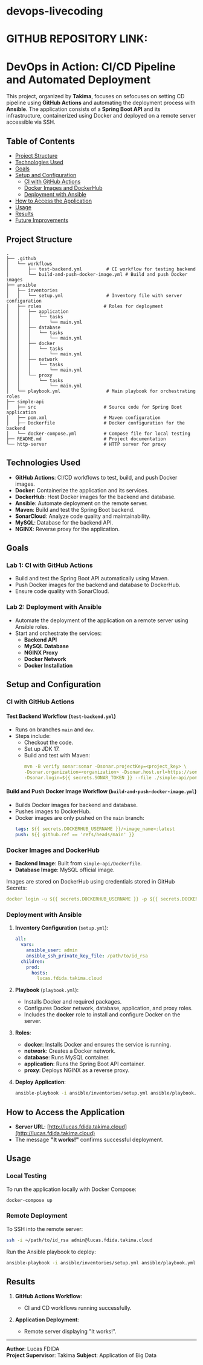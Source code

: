# devops-livecoding

# GITHUB REPOSITORY LINK:


# DevOps in Action: CI/CD Pipeline and Automated Deployment

This project, organized by **Takima**, focuses on sefocuses on setting CD pipeline using **GitHub Actions** and automating the deployment process with **Ansible**. The application consists of a **Spring Boot API** and its infrastructure, containerized using Docker and deployed on a remote server accessible via SSH.

## Table of Contents
- [Project Structure](#project-structure)
- [Technologies Used](#technologies-used)
- [Goals](#goals)
- [Setup and Configuration](#setup-and-configuration)
  - [CI with GitHub Actions](#ci-with-github-actions)
  - [Docker Images and DockerHub](#docker-images-and-dockerhub)
  - [Deployment with Ansible](#deployment-with-ansible)
- [How to Access the Application](#how-to-access-the-application)
- [Usage](#usage)
- [Results](#results)
- [Future Improvements](#future-improvements)

## Project Structure
```
.
├── .github
│   └── workflows
│       ├── test-backend.yml         # CI workflow for testing backend
│       └── build-and-push-docker-image.yml # Build and push Docker images
├── ansible
│   ├── inventories
│   │   └── setup.yml                # Inventory file with server configuration
│   ├── roles                       # Roles for deployment
│   │   ├── application
│   │   │   └── tasks
│   │   │       └── main.yml
│   │   ├── database
│   │   │   └── tasks
│   │   │       └── main.yml
│   │   ├── docker
│   │   │   └── tasks
│   │   │       └── main.yml
│   │   ├── network
│   │   │   └── tasks
│   │   │       └── main.yml
│   │   └── proxy
│   │       └── tasks
│   │           └── main.yml
│   └── playbook.yml                 # Main playbook for orchestrating roles
├── simple-api
│   ├── src                         # Source code for Spring Boot application
│   ├── pom.xml                     # Maven configuration
│   ├── Dockerfile                  # Docker configuration for the backend
│   └── docker-compose.yml          # Compose file for local testing
├── README.md                       # Project documentation
└── http-server                     # HTTP server for proxy
```

## Technologies Used
- **GitHub Actions**: CI/CD workflows to test, build, and push Docker images.
- **Docker**: Containerize the application and its services.
- **DockerHub**: Host Docker images for the backend and database.
- **Ansible**: Automate deployment on the remote server.
- **Maven**: Build and test the Spring Boot backend.
- **SonarCloud**: Analyze code quality and maintainability.
- **MySQL**: Database for the backend API.
- **NGINX**: Reverse proxy for the application.

## Goals
### Lab 1: CI with GitHub Actions
- Build and test the Spring Boot API automatically using Maven.
- Push Docker images for the backend and database to DockerHub.
- Ensure code quality with SonarCloud.

### Lab 2: Deployment with Ansible
- Automate the deployment of the application on a remote server using Ansible roles.
- Start and orchestrate the services:
  - **Backend API**
  - **MySQL Database**
  - **NGINX Proxy**
  - **Docker Network**
  - **Docker Installation**

## Setup and Configuration

### CI with GitHub Actions
#### Test Backend Workflow (`test-backend.yml`)
- Runs on branches `main` and `dev`.
- Steps include:
  - Checkout the code.
  - Set up JDK 17.
  - Build and test with Maven:
    ```yaml
    mvn -B verify sonar:sonar -Dsonar.projectKey=<project_key> \
    -Dsonar.organization=<organization> -Dsonar.host.url=https://sonarcloud.io \
    -Dsonar.login=${{ secrets.SONAR_TOKEN }} --file ./simple-api/pom.xml
    ```

#### Build and Push Docker Image Workflow (`build-and-push-docker-image.yml`)
- Builds Docker images for backend and database.
- Pushes images to DockerHub.
- Docker images are only pushed on the `main` branch:
    ```yaml
    tags: ${{ secrets.DOCKERHUB_USERNAME }}/<image_name>:latest
    push: ${{ github.ref == 'refs/heads/main' }}
    ```

### Docker Images and DockerHub
- **Backend Image**: Built from `simple-api/Dockerfile`.
- **Database Image**: MySQL official image.

Images are stored on DockerHub using credentials stored in GitHub Secrets:
```yaml
docker login -u ${{ secrets.DOCKERHUB_USERNAME }} -p ${{ secrets.DOCKERHUB_PASSWORD }}
```

### Deployment with Ansible
1. **Inventory Configuration** (`setup.yml`):
   ```yaml
   all:
     vars:
       ansible_user: admin
       ansible_ssh_private_key_file: /path/to/id_rsa
     children:
       prod:
         hosts:
           lucas.fdida.takima.cloud
   ```
2. **Playbook** (`playbook.yml`):
   - Installs Docker and required packages.
   - Configures Docker network, database, application, and proxy roles.
   - Includes the **docker** role to install and configure Docker on the server.

3. **Roles**:
   - **docker**: Installs Docker and ensures the service is running.
   - **network**: Creates a Docker network.
   - **database**: Runs MySQL container.
   - **application**: Runs the Spring Boot API container.
   - **proxy**: Deploys NGINX as a reverse proxy.

4. **Deploy Application**:
   ```bash
   ansible-playbook -i ansible/inventories/setup.yml ansible/playbook.yml
   ```

## How to Access the Application
- **Server URL**: [http://lucas.fdida.takima.cloud](http://lucas.fdida.takima.cloud)
- The message **"It works!"** confirms successful deployment.

## Usage
### Local Testing
To run the application locally with Docker Compose:
```bash
docker-compose up
```

### Remote Deployment
To SSH into the remote server:
```bash
ssh -i ~/path/to/id_rsa admin@lucas.fdida.takima.cloud
```

Run the Ansible playbook to deploy:
```bash
ansible-playbook -i ansible/inventories/setup.yml ansible/playbook.yml
```

## Results
1. **GitHub Actions Workflow**:
   - CI and CD workflows running successfully.

2. **Application Deployment**:
   - Remote server displaying "It works!".

---
**Author**: Lucas FDIDA  
**Project Supervisor**: Takima
**Subject**: Application of Big Data
